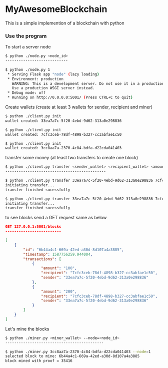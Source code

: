 # MyAwesomeBlockchain
This is a simple implemention of a blockchain with python

### Use the program

To start a server node
```sh
$ python ./node.py <node_id>
----------------------------

$ python ./node.py 1
 * Serving Flask app "node" (lazy loading)
 * Environment: production
   WARNING: This is a development server. Do not use it in a production deployment.
   Use a production WSGI server instead.
 * Debug mode: off
 * Running on http://0.0.0.0:5001/ (Press CTRL+C to quit)
```

Create wallets (create at least 3 wallets for sender, recipient and miner)
```sh
$ python ./client.py init
wallet created: 33ea7a7c-5f20-4ebd-9d62-313a0e298836

$ python ./client.py init
wallet created: 7cfc3ceb-78df-4898-b327-cc3abfae1c50

$ python ./client.py init
wallet created: 3cc8aa7a-2370-4c84-bdfa-d22cda041403
```

transfer some money (at least two transfers to create one block)
```sh
$ python ./client.py transfer <sender_wallet> <recipient_wallet> <amount>
---------------------------------------------

$ python ./client.py transfer 33ea7a7c-5f20-4ebd-9d62-313a0e298836 7cfc3ceb-78df-4898-b327-cc3abfae1c50 100
initiating transfer...
transfer finished sucessfully

$ python ./client.py transfer 33ea7a7c-5f20-4ebd-9d62-313a0e298836 7cfc3ceb-78df-4898-b327-cc3abfae1c50 200
initiating transfer...
transfer finished sucessfully
```

to see blocks send a GET request same as below
```json
GET 127.0.0.1:5001/blocks
-------------------------

[
    {
        "id": "6b44a4c1-669a-42ed-a30d-8d107a4a3885",
        "timestamp": 1587756259.944004,
        "transactions": [
            {
                "amount": "100",
                "recipient": "7cfc3ceb-78df-4898-b327-cc3abfae1c50",
                "sender": "33ea7a7c-5f20-4ebd-9d62-313a0e298836"
            },
            {
                "amount": "200",
                "recipient": "7cfc3ceb-78df-4898-b327-cc3abfae1c50",
                "sender": "33ea7a7c-5f20-4ebd-9d62-313a0e298836"
            }
        ]
    }
]
```

Let's mine the blocks
```sh
$ python ./miner.py <miner_wallet> --node=<node_id>
--------------------------------------------

$ python ./miner.py 3cc8aa7a-2370-4c84-bdfa-d22cda041403 --node=1
selected block to mine: 6b44a4c1-669a-42ed-a30d-8d107a4a3885
block mined with proof = 35416
```
